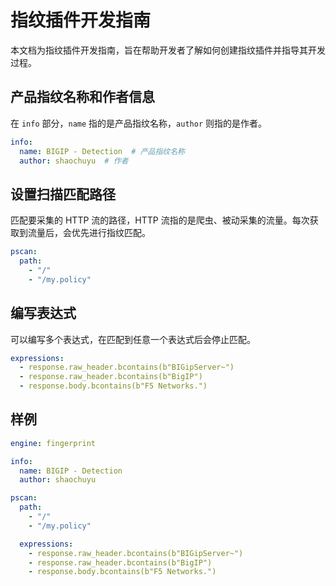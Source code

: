 # 指纹插件开发指南
本文档为指纹插件开发指南，旨在帮助开发者了解如何创建指纹插件并指导其开发过程。



## 产品指纹名称和作者信息

在 `info` 部分，`name` 指的是产品指纹名称，`author` 则指的是作者。

```yaml
info:
  name: BIGIP - Detection  # 产品指纹名称
  author: shaochuyu  # 作者

```


## 设置扫描匹配路径
匹配要采集的 HTTP 流的路径，HTTP 流指的是爬虫、被动采集的流量。每次获取到流量后，会优先进行指纹匹配。
```yaml
pscan:
  path:
    - "/"
    - "/my.policy"

```

## 编写表达式
可以编写多个表达式，在匹配到任意一个表达式后会停止匹配。

```yaml
expressions:
  - response.raw_header.bcontains(b"BIGipServer~")
  - response.raw_header.bcontains(b"BigIP")
  - response.body.bcontains(b"F5 Networks.")

```



## 样例
```yaml
engine: fingerprint

info:
  name: BIGIP - Detection
  author: shaochuyu

pscan:
  path:
    - "/"
    - "/my.policy"

  expressions:
    - response.raw_header.bcontains(b"BIGipServer~")
    - response.raw_header.bcontains(b"BigIP")
    - response.body.bcontains(b"F5 Networks.")

```

